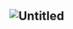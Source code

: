 

## ![Untitled](https://github.com/user-attachments/assets/1a6979d3-54f0-4fd3-b6c1-bcf5a8eb29d2)







<!--
**spr1te1337/spr1te1337** is a ✨ _special_ ✨ repository because its `README.md` (this file) appears on your GitHub profile.
-->
